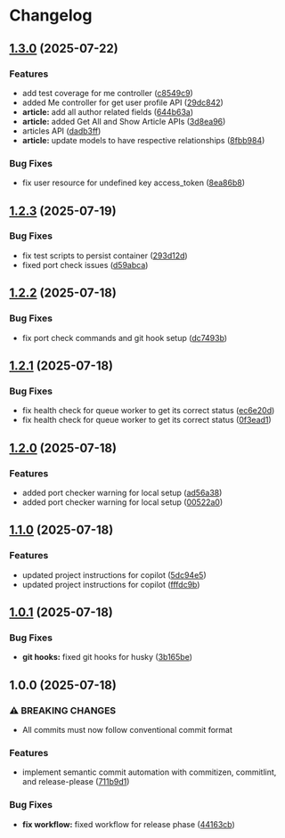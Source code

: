 # Changelog

## [1.3.0](https://github.com/mubbi/laravel-blog-api/compare/v1.2.3...v1.3.0) (2025-07-22)


### Features

* add test coverage for me controller ([c8549c9](https://github.com/mubbi/laravel-blog-api/commit/c8549c9106f3a5d54d34e7fba8b9b6a8c47b9966))
* added Me controller for get user profile API ([29dc842](https://github.com/mubbi/laravel-blog-api/commit/29dc842af648c5dbd7c18467ecf9ec12f5d6ab96))
* **article:** add all author related fields ([644b63a](https://github.com/mubbi/laravel-blog-api/commit/644b63a0993e3b406de5c64c56682e60910c0cb6))
* **article:** added Get All and Show Article APIs ([3d8ea96](https://github.com/mubbi/laravel-blog-api/commit/3d8ea965a96fa36993384519693c7dfe21ccf797))
* articles API ([dadb3ff](https://github.com/mubbi/laravel-blog-api/commit/dadb3ff6d4442f01619a2abd83509b7f95976acc))
* **article:** update models to have respective relationships ([8fbb984](https://github.com/mubbi/laravel-blog-api/commit/8fbb984d89c3780942b1eebe90d68737ed909ff3))


### Bug Fixes

* fix user resource for undefined key access_token ([8ea86b8](https://github.com/mubbi/laravel-blog-api/commit/8ea86b8ef2766fd45cea9c4c0112e38fc112948f))

## [1.2.3](https://github.com/mubbi/laravel-blog-api/compare/v1.2.2...v1.2.3) (2025-07-19)


### Bug Fixes

* fix test scripts to persist container ([293d12d](https://github.com/mubbi/laravel-blog-api/commit/293d12d3d3b0595d6a5f984a47c93bd599fb179b))
* fixed port check issues ([d59abca](https://github.com/mubbi/laravel-blog-api/commit/d59abcaa3baf5332c0ba96652aa0b6c1316d7768))

## [1.2.2](https://github.com/mubbi/laravel-blog-api/compare/v1.2.1...v1.2.2) (2025-07-18)


### Bug Fixes

* fix port check commands and git hook setup ([dc7493b](https://github.com/mubbi/laravel-blog-api/commit/dc7493b8b6314442fe425bf0f5c47bbd508d0efd))

## [1.2.1](https://github.com/mubbi/laravel-blog-api/compare/v1.2.0...v1.2.1) (2025-07-18)


### Bug Fixes

* fix health check for queue worker to get its correct status ([ec6e20d](https://github.com/mubbi/laravel-blog-api/commit/ec6e20d83ea0656773eb058ff63db8f44d0ddbfb))
* fix health check for queue worker to get its correct status ([0f3ead1](https://github.com/mubbi/laravel-blog-api/commit/0f3ead1d053f5d0fee469128b830123f76e8e5d7))

## [1.2.0](https://github.com/mubbi/laravel-blog-api/compare/v1.1.0...v1.2.0) (2025-07-18)


### Features

* added port checker warning for local setup ([ad56a38](https://github.com/mubbi/laravel-blog-api/commit/ad56a3895dda02cf393fc06d87f74ef1fe3f4a3d))
* added port checker warning for local setup ([00522a0](https://github.com/mubbi/laravel-blog-api/commit/00522a0655c9e7168325806f75e68412177abdd1))

## [1.1.0](https://github.com/mubbi/laravel-blog-api/compare/v1.0.1...v1.1.0) (2025-07-18)


### Features

* updated project instructions for copilot ([5dc94e5](https://github.com/mubbi/laravel-blog-api/commit/5dc94e5e5810146509ec6b1f2b485dd6facf9d90))
* updated project instructions for copilot ([fffdc9b](https://github.com/mubbi/laravel-blog-api/commit/fffdc9ba6237d259b99fe5a9b6ded15686ca1b02))

## [1.0.1](https://github.com/mubbi/laravel-blog-api/compare/v1.0.0...v1.0.1) (2025-07-18)


### Bug Fixes

* **git hooks:** fixed git hooks for husky ([3b165be](https://github.com/mubbi/laravel-blog-api/commit/3b165be1eb20a1dcfcace339ac1de8708287d029))

## 1.0.0 (2025-07-18)


### ⚠ BREAKING CHANGES

* All commits must now follow conventional commit format

### Features

* implement semantic commit automation with commitizen, commitlint, and release-please ([711b9d1](https://github.com/mubbi/laravel-blog-api/commit/711b9d13b33e570fd72f1fe38f85c89b8a24f9a2))


### Bug Fixes

* **fix workflow:** fixed workflow for release phase ([44163cb](https://github.com/mubbi/laravel-blog-api/commit/44163cb4b2a63ee184feacadadc6ee37834f217b))
